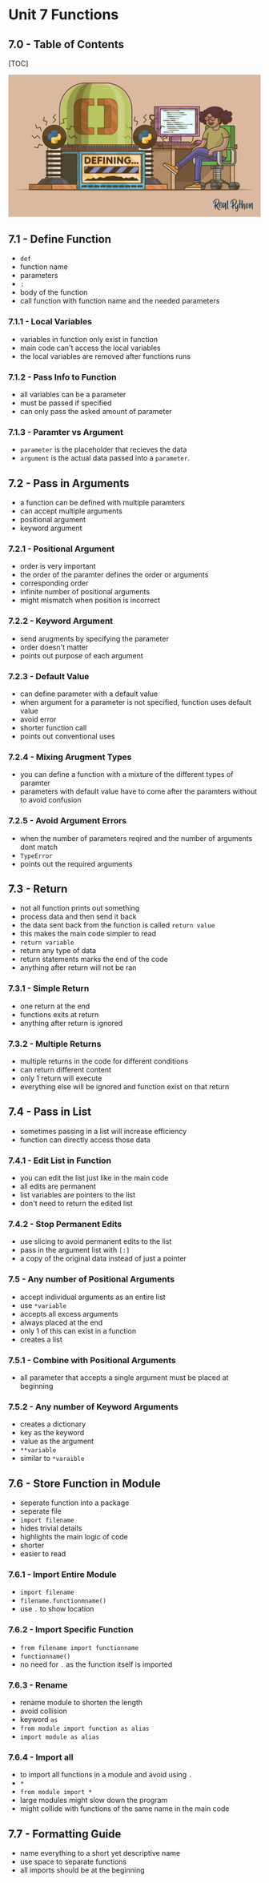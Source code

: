 # Unit 7 Functions

## 7.0 - Table of Contents
[TOC]

![img](assets/0q3DaCuR2zlbh4RmdqVgQ-LaemxkBTjxKPu75tBSCjJ4eoHZzqZOzRzAzKPKYYHFVoIp4mDAWVzedzMEwZBAVZubm11TEp4XgX1sYeGTvy5FDVAqeEbnHciR9-4_MapBLB-k5x4XkvrfEGgs1hPn.png)

## 7.1 - Define Function

 - `def`
 - function name
 - parameters
 - `:`
 - body of the function
 - call function with function name and the needed parameters
### 7.1.1 - Local Variables
 - variables in function only exist in function
 - main code can't access the local variables
 - the local variables are removed after functions runs

### 7.1.2 - Pass Info to Function
 - all variables can be a parameter
 - must be passed if specified
 - can only pass the asked amount of parameter

### 7.1.3 - Paramter vs Argument
 - `parameter` is the placeholder that recieves the data
 - `argument` is the actual data passed into a `parameter`. 

## 7.2 - Pass in Arguments
 - a function can be defined with multiple paramters
 - can accept multiple arguments
 - positional argument
 - keyword argument

### 7.2.1 - Positional Argument
 - order is very important
 - the order of the paramter defines the order or arguments
 - corresponding order
 - infinite number of positional arguments
 - might mismatch when position is incorrect

### 7.2.2 - Keyword Argument
 - send arugments by specifying the parameter
 - order doesn't matter
 - points out purpose of each argument

### 7.2.3 - Default Value
 - can define parameter with a default value
 - when argument for a parameter is not specified, function uses default value
 - avoid error
 - shorter function call
 - points out conventional uses

### 7.2.4 - Mixing Arugment Types
 - you can define a function with a mixture of the different types of paramter
 - parameters with default value have to come after the paramters without to avoid confusion

### 7.2.5 - Avoid Argument Errors
 - when the number of parameters reqired and the number of arguments dont match
 - `TypeError`
 - points out the required arguments

## 7.3 - Return
 - not all function prints out something
 - process data and then send it back
 - the data sent back from the function is called `return value`
 - this makes the main code simpler to read
 - `return variable`
 - return any type of data
 - return statements marks the end of the code
 - anything after return will not be ran


### 7.3.1 - Simple Return
 - one return at the end
 - functions exits at return
 - anything after return is ignored

### 7.3.2 - Multiple Returns
 - multiple returns in the code for different conditions
 - can return different content
 - only 1 return will execute
 - everything else will be ignored and function exist on that return

## 7.4 - Pass in List
 - sometimes passing in a list will increase efficiency
 - function can directly access those data

### 7.4.1 - Edit List in Function
 - you can edit the list just like in the main code
 - all edits are permanent
 - list variables are pointers to the list
 - don't need to return the edited list


### 7.4.2 - Stop Permanent Edits
 - use slicing to avoid permanent edits to the list
 - pass in the argument list with `[:]`
 - a copy of the original data instead of just a pointer

### 7.5 - Any number of Positional Arguments
 - accept individual arguments as an entire list
 - use `*variable`
 - accepts all excess arguments
 - always placed at the end
 - only 1 of this can exist in a function
 - creates a list

### 7.5.1 - Combine with Positional Arguments
 - all parameter that accepts a single argument must be placed at beginning
### 7.5.2 - Any number of Keyword Arguments
 - creates a dictionary
 - key as the keyword
 - value as the argument
 - `**variable` 
 - similar to `*varaible`

## 7.6 - Store Function in Module
 - seperate function into a package
 - seperate file
 - `import filename`
 - hides trivial details
 - highlights the main logic of code
 - shorter
 - easier to read

### 7.6.1 - Import Entire Module
 - `import filename`
 - `filename.functionmname()`
 - use `.` to show location

### 7.6.2 - Import Specific Function
 - `from filename import functionname`
 - `functionname()`
 - no need for `.` as the function itself is imported


### 7.6.3 - Rename
 - rename module to shorten the length
 - avoid collision
 - keyword `as`
 - `from module import function as alias`
 - `import module as alias`

### 7.6.4 - Import all
 - to import all functions in a module and avoid using `.`
 - `*`
 - `from module import *`
 - large modules might slow down the program
 - might collide with functions of the same name in the main code


## 7.7 - Formatting Guide
 - name everything to a short yet descriptive name
 - use space to separate functions
 - all imports should be at the beginning